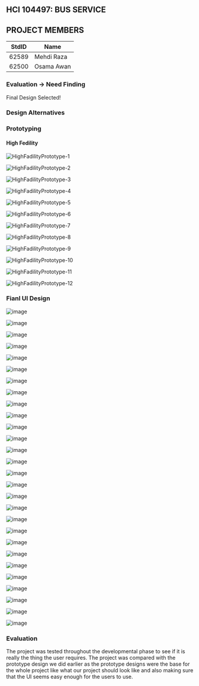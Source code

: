 ## HCI 104497: BUS SERVICE ##

## PROJECT MEMBERS ##
StdID | Name
------------ | -------------
62589 | Mehdi Raza
62500 | Osama Awan

### Evaluation -> Need Finding ###
Final Design Selected!

### Design Alternatives ###

### Prototyping ###
#### High Fedility ####
![HighFadilityPrototype-1](https://user-images.githubusercontent.com/38127651/88822576-79d1ed80-d1dd-11ea-81d7-4fd24cbef273.JPG)

![HighFadilityPrototype-2](https://user-images.githubusercontent.com/38127651/88822586-7c344780-d1dd-11ea-823c-fdf4cfb9035b.JPG)

![HighFadilityPrototype-3](https://user-images.githubusercontent.com/38127651/88822601-80f8fb80-d1dd-11ea-9de3-c1c48649943d.JPG)

![HighFadilityPrototype-4](https://user-images.githubusercontent.com/38127651/88822605-822a2880-d1dd-11ea-94f2-01216c758060.JPG)

![HighFadilityPrototype-5](https://user-images.githubusercontent.com/38127651/88822611-85bdaf80-d1dd-11ea-81e0-35ffbd9100f9.JPG)

![HighFadilityPrototype-6](https://user-images.githubusercontent.com/38127651/88822616-87877300-d1dd-11ea-9a34-4496f063993b.JPG)

![HighFadilityPrototype-7](https://user-images.githubusercontent.com/38127651/88822643-8eae8100-d1dd-11ea-8487-f5a599443601.JPG)

![HighFadilityPrototype-8](https://user-images.githubusercontent.com/38127651/88822659-92420800-d1dd-11ea-9ef6-2b7796b6213a.JPG)

![HighFadilityPrototype-9](https://user-images.githubusercontent.com/38127651/88822676-966e2580-d1dd-11ea-9a58-5bf03f8728ea.JPG)

![HighFadilityPrototype-10](https://user-images.githubusercontent.com/38127651/88822685-99691600-d1dd-11ea-89e3-71815311a1ca.JPG)

![HighFadilityPrototype-11](https://user-images.githubusercontent.com/38127651/88822704-a0902400-d1dd-11ea-921d-4e5e60022241.JPG)

![HighFadilityPrototype-12](https://user-images.githubusercontent.com/38127651/88822708-a1c15100-d1dd-11ea-9f0e-bdf2c62e71c0.JPG)

### Fianl UI Design ###


![image](https://user-images.githubusercontent.com/20359777/88826291-0088c980-d1e2-11ea-9213-d160636cc728.png)

![image](https://user-images.githubusercontent.com/20359777/88826307-054d7d80-d1e2-11ea-88df-3911c892d166.png)

![image](https://user-images.githubusercontent.com/20359777/88826323-08e10480-d1e2-11ea-9d78-d6271e67c4c4.png)

![image](https://user-images.githubusercontent.com/20359777/88826336-0c748b80-d1e2-11ea-89ae-214452886c08.png)

![image](https://user-images.githubusercontent.com/20359777/88826349-11393f80-d1e2-11ea-9018-e1df83dfeb51.png)

![image](https://user-images.githubusercontent.com/20359777/88826354-14343000-d1e2-11ea-9350-3905416e44ad.png)

![image](https://user-images.githubusercontent.com/20359777/88826358-17c7b700-d1e2-11ea-8d7e-35a4fbbec532.png)

![image](https://user-images.githubusercontent.com/20359777/88826365-1ac2a780-d1e2-11ea-9f41-019ca06ceaa6.png)

![image](https://user-images.githubusercontent.com/20359777/88826379-1e562e80-d1e2-11ea-8df9-26fbcb50d834.png)

![image](https://user-images.githubusercontent.com/20359777/88826394-231ae280-d1e2-11ea-9b3c-5c15cb3187cb.png)

![image](https://user-images.githubusercontent.com/20359777/88826402-2615d300-d1e2-11ea-8f99-2f31bd93796b.png)

![image](https://user-images.githubusercontent.com/20359777/88826410-2910c380-d1e2-11ea-89b0-8aa3da9975c4.png)

![image](https://user-images.githubusercontent.com/20359777/88826418-2c0bb400-d1e2-11ea-9a76-aa8ee3a0bc52.png)

![image](https://user-images.githubusercontent.com/20359777/88826423-2e6e0e00-d1e2-11ea-87f8-be346f62a42d.png)

![image](https://user-images.githubusercontent.com/20359777/88826430-30d06800-d1e2-11ea-875d-9651915a9440.png)

![image](https://user-images.githubusercontent.com/20359777/88826442-3332c200-d1e2-11ea-9c00-1ef6b9de15d6.png)

![image](https://user-images.githubusercontent.com/20359777/88826451-35951c00-d1e2-11ea-926f-ed55a8e8f7e6.png)

![image](https://user-images.githubusercontent.com/20359777/88826463-38900c80-d1e2-11ea-8bf1-c2392a02e6e1.png)

![image](https://user-images.githubusercontent.com/20359777/88826473-3af26680-d1e2-11ea-9b37-4bdbc55256e3.png)

![image](https://user-images.githubusercontent.com/20359777/88826479-3d54c080-d1e2-11ea-8c5f-e405292c1f7e.png)

![image](https://user-images.githubusercontent.com/20359777/88826486-3fb71a80-d1e2-11ea-89e2-aa618d157b29.png)

![image](https://user-images.githubusercontent.com/20359777/88826497-42197480-d1e2-11ea-9fb8-b73136580917.png)

![image](https://user-images.githubusercontent.com/20359777/88826507-447bce80-d1e2-11ea-9d20-3542b8954dd9.png)

![image](https://user-images.githubusercontent.com/20359777/88826514-46de2880-d1e2-11ea-847c-8382fedf5d88.png)

![image](https://user-images.githubusercontent.com/20359777/88826518-49408280-d1e2-11ea-8f92-42506c06a8b6.png)

![image](https://user-images.githubusercontent.com/20359777/88826524-4ba2dc80-d1e2-11ea-8313-5240e88cb49c.png)

![image](https://user-images.githubusercontent.com/20359777/88826533-4d6ca000-d1e2-11ea-9bbc-3e35b24e622f.png)

![image](https://user-images.githubusercontent.com/20359777/88826546-4fcefa00-d1e2-11ea-96a1-e8c23534a361.png)



### Evaluation ###

The project was tested throughout the developmental phase to see if it is really the thing the user requires. The project was compared with the prototype design we did earlier as the prototype designs were the base for the whole project like what our project should look like and also making sure that the UI seems easy enough for the users to use.
